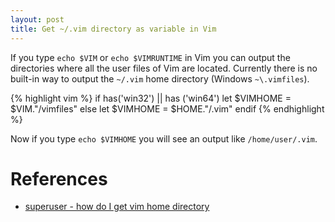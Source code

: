 ```yaml
--- 
layout: post
title: Get ~/.vim directory as variable in Vim
---
```


If you type `echo $VIM` or `echo $VIMRUNTIME` in Vim you can output the directories
where all the user files of Vim are located. Currently there is no built-in way
to output the `~/.vim` home directory (Windows `~\.vimfiles`).

{% highlight vim %}
    if has('win32') || has ('win64')
        let $VIMHOME = $VIM."/vimfiles"
    else
        let $VIMHOME = $HOME."/.vim"
    endif
{% endhighlight %}

Now if you type `echo $VIMHOME` you will see an output like `/home/user/.vim`.

References
==========
 * [superuser - how do I get vim home directory](http://superuser.com/questions/119991/how-do-i-get-vim-home-directory)

